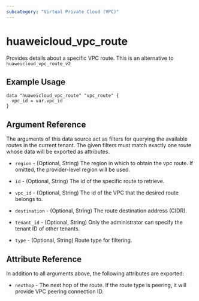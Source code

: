 ```yaml
---
subcategory: "Virtual Private Cloud (VPC)"
---
```


# huaweicloud_vpc_route

Provides details about a specific VPC route.
This is an alternative to `huaweicloud_vpc_route_v2`

## Example Usage

```hcl
data "huaweicloud_vpc_route" "vpc_route" {
  vpc_id = var.vpc_id
}
```

## Argument Reference

The arguments of this data source act as filters for querying the available
routes in the current tenant. The given filters must match exactly one
route whose data will be exported as attributes.

* `region` - (Optional, String) The region in which to obtain the vpc route. If omitted, the provider-level region will be used.

* `id` - (Optional, String) The id of the specific route to retrieve.

* `vpc_id` - (Optional, String) The id of the VPC that the desired route belongs to.

* `destination` - (Optional, String) The route destination address (CIDR).

* `tenant_id` - (Optional, String) Only the administrator can specify the tenant ID of other tenants.

* `type` - (Optional, String) Route type for filtering.

## Attribute Reference

In addition to all arguments above, the following attributes are exported:

* `nexthop` - The next hop of the route. If the route type is peering, it will provide VPC peering connection ID.
